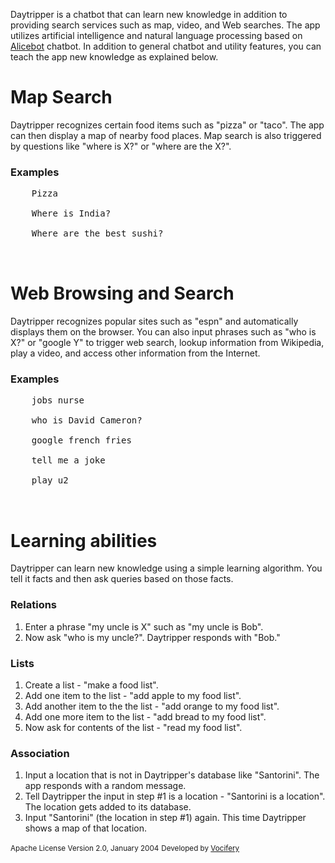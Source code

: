 <html>
<body>
<p>
    Daytripper is a chatbot that can learn new knowledge in addition to providing search services
    such as map, video, and Web searches.
    The app utilizes artificial intelligence and natural language processing based on <a
        href="http://alicebot.org">Alicebot</a> chatbot.
    In addition to general chatbot and utility features, you can teach the app new knowledge as
    explained below.
</p>

<div>
    <h1>Map Search</h1>
    <p>
        Daytripper recognizes certain food items such as "pizza" or "taco".
        The app can then display a map of nearby food places.
        Map search is also triggered by questions like "where is X?" or "where are the X?".
    </p>
    <div>
        <h3>Examples</h3>
    <pre>
    Pizza<br/>
    Where is India?<br/>
    Where are the best sushi?<br/>
    </pre>
    </div>
</div>

<div>
    <h1>Web Browsing and Search</h1>
    <p>
        Daytripper recognizes popular sites such as "espn" and automatically displays them on the
        browser.
        You can also input phrases such as "who is X?" or "google Y" to trigger web search, lookup
        information from Wikipedia, play a video, and access other information from the Internet.
    </p>
    <div>
        <h3>Examples</h3>
    <pre>
    jobs nurse<br/>
    who is David Cameron?<br/>
    google french fries<br/>
    tell me a joke<br/>
    play u2<br/>
    </pre>
    </div>
</div>

<div>
    <h1>Learning abilities</h1>
    <p>
        Daytripper can learn new knowledge using a simple learning algorithm.
        You tell it facts and then ask queries based on those facts.
    </p>
    <div>
        <h3>Relations</h3>
        <ol>
            <li>Enter a phrase "my uncle is X" such as "my uncle is Bob".</li>
            <li>Now ask "who is my uncle?". Daytripper responds with "Bob."</li>
        </ol>
    </div>
    <div>
        <h3>Lists</h3>
        <ol>
            <li>Create a list - "make a food list".</li>
            <li>Add one item to the list - "add apple to my food list".</li>
            <li>Add another item to the the list - "add orange to my food list".</li>
            <li>Add one more item to the list - "add bread to my food list".</li>
            <li>Now ask for contents of the list - "read my food list".</li>
        </ol>
    </div>
    <div>
        <h3>Association</h3>
        <ol>
            <li>Input a location that is not in Daytripper's database like "Santorini". The app
                responds with a random
                message.
            </li>
            <li>Tell Daytripper the input in step #1 is a location - "Santorini is a location". The
                location gets added to its database.
            </li>
            <li>Input "Santorini" (the location in step #1) again. This time Daytripper shows a map
                of that location.
            </li>
        </ol>
    </div>
</div>

<footer>
    <small>Apache License Version 2.0, January 2004</small>
    <small>Developed by <a href="http://vocifery.com">Vocifery</a></small>
</footer>
</body>
</html>

